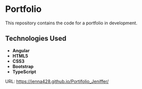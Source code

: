 # Portfolio

This repository contains the code for a portfolio in development.

## Technologies Used

- **Angular**
- **HTML5**
- **CSS3**
- **Bootstrap**
- **TypeScript**

URL: https://jenna428.github.io/Portifolio_Jeniffer/
